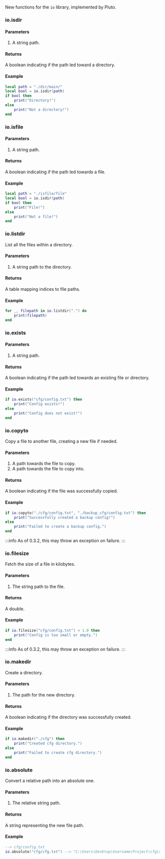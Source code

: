 New functions for the `io` library, implemented by Pluto.
### io.isdir
#### Parameters
1. A string path.
#### Returns
A boolean indicating if the path led toward a directory.
#### Example
```lua showLineNumbers title="Example Usage"
local path = "./dir/main/"
local bool = io.isdir(path)
if bool then
    print("Directory!")
else
    print("Not a directory!")
end
```
### io.isfile
#### Parameters
1. A string path.
#### Returns
A boolean indicating if the path led towards a file.
#### Example
```lua showLineNumbers title="Example Usage"
local path = "./isfile/file"
local bool = io.isdir(path)
if bool then
    print("File!")
else
    print("Not a file!")
end
```
### io.listdir
List all the files within a directory.
#### Parameters
1. A string path to the directory.
#### Returns
A table mapping indices to file paths.
#### Example
```lua showLineNumbers title="Example Usage"
for _, filepath in io.listdir(".") do
    print(filepath)
end
```
### io.exists
#### Parameters
1. A string path.
#### Returns
A boolean indicating if the path led towards an existing file or directory.
#### Example
```lua showLineNumbers title="Example Usage"
if io.exists("cfg/config.txt") then
    print("Config exists!")
else
    print("Config does not exist!")
end
```
### io.copyto
Copy a file to another file, creating a new file if needed.
#### Parameters
1. A path towards the file to copy.
2. A path towards the file to copy into.
#### Returns
A boolean indicating if the file was successfully copied.
#### Example
```lua showLineNumbers title="Example Usage"
if io.copyto("./cfg/config.txt", "./backup_cfg/config.txt") then
    print("Successfully created a backup config!")
else
    print("Failed to create a backup config.")
end
```
:::info
As of 0.3.2, this may throw an exception on failure.
:::
### io.filesize
Fetch the size of a file in kilobytes.
#### Parameters
1. The string path to the file.
#### Returns
A double.
#### Example
```lua showLineNumbers title="Example Usage"
if io.filesize("cfg/config.txt") < 1.0 then
    print("Config is too small or empty.")
end
```
:::info
As of 0.3.2, this may throw an exception on failure.
:::
### io.makedir
Create a directory.
#### Parameters
1. The path for the new directory.
#### Returns
A boolean indicating if the directory was successfully created.
#### Example
```lua showLineNumbers title="Example Usage"
if io.makedir("./cfg") then
    print("Created cfg directory.")
else
    print("Failed to create cfg directory.")
end
```
### io.absolute
Convert a relative path into an absolute one.
#### Parameters
1. The relative string path.
#### Returns
A string representing the new file path.
#### Example
```lua showLineNumbers title="Example Usage"
--> cfg/config.txt
io.absolute("cfg/cfg.txt") --> "C:\Users\Desktop\Username\Project\cfg\cfg.txt"
```